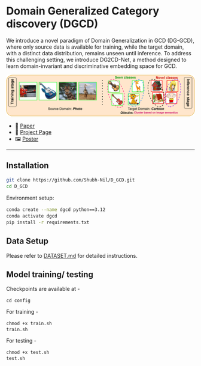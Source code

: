 # Domain Generalized Category discovery (DGCD)
We introduce a novel paradigm of Domain Generalization in GCD (DG-GCD), where only source data is available for training, while the target domain, with a distinct data distribution, remains unseen until inference. To address this challenging setting, we introduce DG2CD-Net, a method designed to learn domain-invariant and discriminative embedding space for GCD.

![DGCD Teaser](assets/teaser.png)

- 🔗 [Paper](https://arxiv.org/abs/2503.14897)  
- 📁 [Project Page](https://shubh-nil.github.io/DG-GCD/)  
- 🖼️ [Poster](https://shubh-nil.github.io/DG-GCD/poster.html)

---

## Installation

```bash
git clone https://github.com/Shubh-Nil/D_GCD.git
cd D_GCD
```

Environment setup:

```bash
conda create --name dgcd python==3.12
conda activate dgcd
pip install -r requirements.txt
```

## Data Setup

Please refer to [DATASET.md](DATASET.md) for detailed instructions.

## Model training/ testing
Checkpoints are available at - 

```
cd config
```
For training - 
```
chmod +x train.sh
train.sh
```

For testing - 
```
chmod +x test.sh
test.sh
```